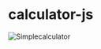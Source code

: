 # calculator-js
 
![Simplecalculator](https://github.com/krupesh788/Calculator-js/assets/71176180/03756408-5f20-4121-98ea-4640145aa8b5)
